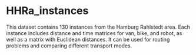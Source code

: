 # HHRa_instances
This dataset contains 130 instances from the Hamburg Rahlstedt area. Each instance includes distance and time matrices for van, bike, and robot, as well as a matrix with Euclidean distances. It can be used for routing problems and comparing different transport modes.
